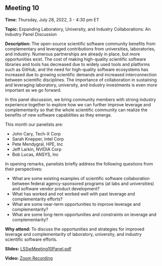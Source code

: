 ## Meeting 10

**Time:** Thursday, July 28, 2022, 3 - 4:30 pm ET

**Topic:** Expanding Laboratory, University, and Industry Collaborations: An Industry Panel Discussion

**Description:** The open-source scientific software community benefits from complementary and leveraged contributions from universities, laboratories, and industry. Numerous partnerships are already in place, but more opportunities exist. The cost of making high-quality scientific software libraries and tools has decreased due to widely used tools and platforms such as GitHub, and the need for high-quality software ecosystems has increased due to growing scientific demands and increased interconnection between scientific disciplines.  The importance of collaboration in sustaining and leveraging laboratory, university, and industry investments is even more important as we go forward.

In this panel discussion, we bring community members with strong industry experience together to explore how we can further improve leverage and complementarity so that the whole scientific community can realize the benefits of new software capabilities as they emerge.

This month our panelists are:

- John Cary, Tech-X Corp
- Sarah Knepper, Intel Corp
- Pete Mendygral, HPE, Inc
- Jeff Larkin, NVIDIA Corp
- Bob Lucas, ANSYS, Inc

In opening remarks, panelists briefly address the following questions from their perspectives:
- What are some existing examples of scientific software collaboration between federal agency-sponsored programs (at labs and universities) and software vendor product development?
- What has worked and not worked well with past leverage and complementarity efforts?
- What are some near-term opportunities to improve leverage and complementarity?
- What are some long-term opportunities and constraints on leverage and complementarity?


**Why attend:** To discuss the opportunities and strategies for improved leverage and complementarity of laboratory, university, and industry scientific software efforts.

**Slides:** [LSSwMeeting10Panel.pdf](../files/LSSwMeeting10Panel.pdf)

**Video:** [Zoom Recording](https://exascaleproject.zoomgov.com/rec/share/bif5tpZX_lY9K-VZqvZWUAvUzUowl1DIo2vznAQGEX8FEynZfqi6KJiZoSTnSLQA.yQKqd4FkBwQwtnzV)
